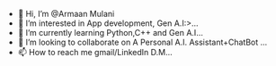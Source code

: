 - 👋 Hi, I’m @Armaan Mulani
- 👀 I’m interested in App development, Gen A.I:>...
- 🌱 I’m currently learning Python,C++ and Gen A.I...
- 💞️ I’m looking to collaborate on A Personal A.I. Assistant+ChatBot ...
- 📫 How to reach me gmail/LinkedIn D.M...

<!---
ArmaanM08/ArmaanM08 is a ✨ special ✨ repository because its `README.md` (this file) appears on your GitHub profile.
You can click the Preview link to take a look at your changes.
--->
